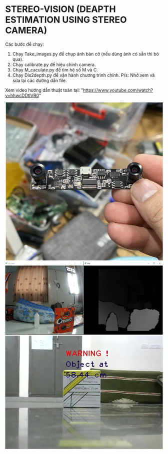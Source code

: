 # STEREO-VISION (DEAPTH ESTIMATION USING STEREO CAMERA)

Các bước để chạy:
 1. Chạy Take_images.py để chụp ảnh bàn cờ (nếu dùng ảnh có sẵn thì bỏ qua).
 2. Chạy calibrate.py để hiệu chỉnh camera.
 3. Chạy M_caculate.py để tìm hệ số M và C.
 4. Chạy Dis2depth.py để vận hành chương trình chính.
P/s: Nhớ xem và sửa lại các đường dẫn file.

Xem video hướng dẫn thuật toán tại: "https://www.youtube.com/watch?v=hhwcDDtlVR0"

<p align="center">
  <img src="https://github.com/luattruong2908/Stereo-Vision/blob/main/camera_used.png?raw=true" alt="Basic Stereo Camera"/>
  
  <img src="https://github.com/luattruong2908/Stereo-Vision/blob/main/disparity_map.png?raw=true" alt="Basic Stereo Camera"/>
  
  <img src="https://github.com/luattruong2908/Stereo-Vision/blob/main/depth_estimation.png?raw=true" alt="Basic Stereo Camera"/>
</p>
